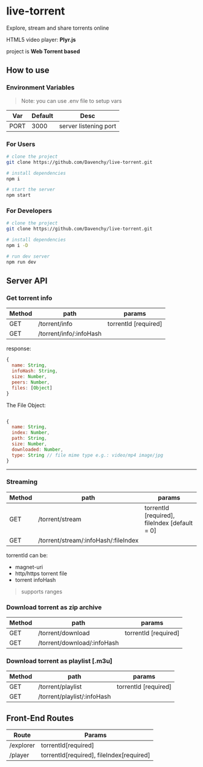 # live-torrent

Explore, stream and share torrents online

HTML5 video player: __Plyr.js__

project is __Web Torrent based__

## How to use

### Environment Variables

> Note: you can use .env file to setup vars

Var | Default | Desc
----|---------|-----
PORT | 3000 | server listening port

### For Users

```bash
# clone the project
git clone https://github.com/Davenchy/live-torrent.git

# install dependencies
npm i

# start the server
npm start
```

### For Developers

```bash
# clone the project
git clone https://github.com/Davenchy/live-torrent.git

# install dependencies
npm i -D

# run dev server
npm run dev
```


## Server API

### Get torrent info

Method | path | params
----|----|----
GET | /torrent/info | torrentId [required]
GET | /torrent/info/:infoHash

response:

```javascript
{
  name: String,
  infoHash: String,
  size: Number,
  peers: Number,
  files: [Object]
}

```

The File Object:

```javascript

{
  name: String,
  index: Number,
  path: String,
  size: Number,
  downloaded: Number,
  type: String // file mime type e.g.: video/mp4 image/jpg
}

```

______

### Streaming

Method | path | params
-------|-----|-------
GET | /torrent/stream | torrentId [required], fileIndex [default = 0]
GET | /torrent/stream/:infoHash/:fileIndex

torrentId can be:

- magnet-uri
- http/https torrent file
- torrent infoHash

> supports ranges

### Download torrent as zip archive

Method | path | params
-------|-----|-------
GET | /torrent/download | torrentId [required]
GET | /torrent/download/:infoHash

### Download torrent as playlist [.m3u]

Method | path | params
-------|-----|-------
GET | /torrent/playlist | torrentId [required]
GET | /torrent/playlist/:infoHash

## Front-End Routes

Route | Params
------|-------
/explorer | torrentId[required]
/player | torrentId[required], fileIndex[required]